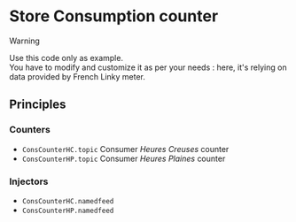 # Store Consumption counter

> [!WARNING]  
> Use this code only as example.<br>
> You have to modify and customize it as per your needs : 
> here, it's relying on data provided by French Linky meter.

## Principles

### Counters

- `ConsCounterHC.topic` Consumer *Heures Creuses* counter
- `ConsCounterHP.topic` Consumer *Heures Plaines* counter

### Injectors

- `ConsCounterHC.namedfeed`
- `ConsCounterHP.namedfeed`
